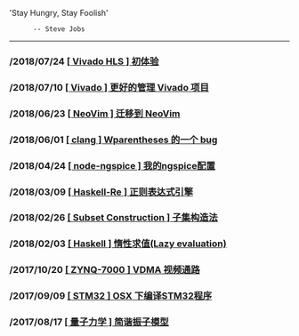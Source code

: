 
'Stay Hungry, Stay Foolish'

          -- Steve Jobs
-----------

### /2018/07/24 [\[ Vivado HLS \] 初体验](/blogs/first-scratch-on-hls/)
### /2018/07/10 [\[ Vivado \] 更好的管理 Vivado 项目](/blogs/manage-vivado-projects/)
### /2018/06/23 [\[ NeoVim \] 迁移到 NeoVim](/blogs/move-to-nvim/)
### /2018/06/01 [\[ clang \] Wparentheses 的一个 bug](/blogs/clang-bug-wparentheses/)
### /2018/04/24 [\[ node-ngspice \] 我的ngspice配置](/blogs/node-ngspice/)
### /2018/03/09 [\[ Haskell-Re \] 正则表达式引擎](/blogs/haskell-re/)
### /2018/02/26 [\[ Subset Construction \] 子集构造法](/blogs/subset-construction/)
### /2018/02/03 [\[ Haskell \] 惰性求值(Lazy evaluation)](/blogs/haskell-lazy-evaluation/)
### /2017/10/20 [\[ ZYNQ-7000 \] VDMA 视频通路](/blogs/zynq-7000-VDMA/)
### /2017/09/09 [\[ STM32 \] OSX 下编译STM32程序](/blogs/build-stm32-programme-on-macos/)
### /2017/08/17 [\[ 量子力学 \] 简谐振子模型](/blogs/quantum-harmonic-oscillator/)
